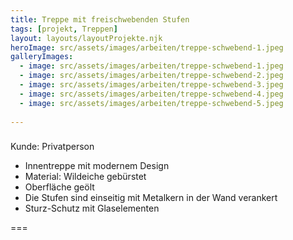 ```yaml
---
title: Treppe mit freischwebenden Stufen
tags: [projekt, Treppen]
layout: layouts/layoutProjekte.njk
heroImage: src/assets/images/arbeiten/treppe-schwebend-1.jpeg
galleryImages:
  - image: src/assets/images/arbeiten/treppe-schwebend-1.jpeg
  - image: src/assets/images/arbeiten/treppe-schwebend-2.jpeg
  - image: src/assets/images/arbeiten/treppe-schwebend-3.jpeg
  - image: src/assets/images/arbeiten/treppe-schwebend-4.jpeg
  - image: src/assets/images/arbeiten/treppe-schwebend-5.jpeg
  
--- 
```

### 
Kunde: Privatperson
- Innentreppe mit modernem Design
- Material: Wildeiche gebürstet
- Oberfläche geölt
- Die Stufen sind einseitig mit Metalkern in der Wand verankert
- Sturz-Schutz mit Glaselementen

===
